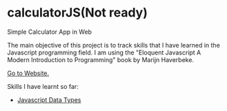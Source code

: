 # calculatorJS(Not ready)
Simple Calculator App in Web

The main objective of this project is to track skills that I have learned in the Javascript programming field. I am using the "Eloquent Javascript A Modern Introduction to Programming" book by Marijn Haverbeke.

<a href="//shamilx.github.io/calculatorJS">Go to Website.</a>

Skills I have learnt so far:
<ul>
    <li><a href="https://developer.mozilla.org/en-US/docs/Web/JavaScript/Data_structures">Javascript Data Types</a></li>
</ul>
